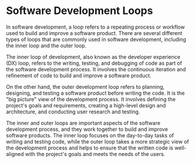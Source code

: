 # Software Development Loops

In software development, a loop refers to a repeating process or workflow used to build and improve a software product. There are several different types of loops that are commonly used in software development, including the inner loop and the outer loop.

The inner loop of development, also known as the developer experience (DX) loop, refers to the writing, testing, and debugging of code as part of the software development process. It involves the continuous iteration and refinement of code to build and improve a software product.

On the other hand, the outer development loop refers to planning, designing, and testing a software product before writing the code. It is the "big picture" view of the development process. It involves defining the project's goals and requirements, creating a high-level design and architecture, and conducting user research and testing.

The inner and outer loops are important aspects of the software development process, and they work together to build and improve software products. The inner loop focuses on the day-to-day tasks of writing and testing code, while the outer loop takes a more strategic view of the development process and helps to ensure that the written code is well-aligned with the project's goals and meets the needs of the users.
